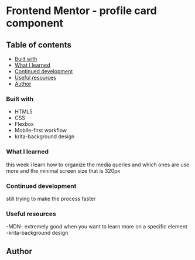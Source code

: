 # Frontend Mentor - profile card component


## Table of contents


  
  
  - [Built with](#built-with)
  - [What I learned](#what-i-learned)
  - [Continued development](#continued-development)
  - [Useful resources](#useful-resources)
- [Author](#author)


### Built with

- HTML5
- CSS 
- Flexbox
- Mobile-first workflow
- krita-background design

### What I learned

this week i learn how to organize the media queries and which ones are use more and the minimal screen size that is 320px 

### Continued development

still trying to make the process faster 

### Useful resources


-MDN- extremely good when you want to learn more on a specific element
-krita-background design

## Author




